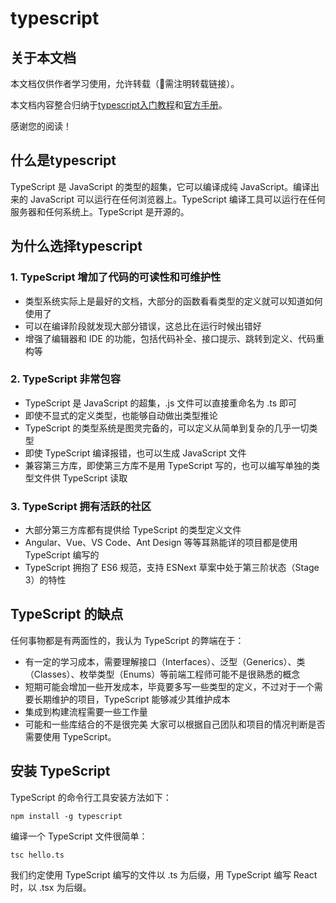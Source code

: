 # typescript
<ClientOnly><click></click></ClientOnly>

## 关于本文档
本文档仅供作者学习使用，允许转载（需注明转载链接）。  

本文档内容整合归纳于[typescript入门教程](https://ts.xcatliu.com/introduction/what-is-typescript.html)和[官方手册](http://www.tslang.cn/docs/handbook/basic-types.html)。

感谢您的阅读！

## 什么是typescript
TypeScript 是 JavaScript 的类型的超集，它可以编译成纯 JavaScript。编译出来的 JavaScript 可以运行在任何浏览器上。TypeScript 编译工具可以运行在任何服务器和任何系统上。TypeScript 是开源的。

## 为什么选择typescript

### 1. TypeScript 增加了代码的可读性和可维护性
- 类型系统实际上是最好的文档，大部分的函数看看类型的定义就可以知道如何使用了
- 可以在编译阶段就发现大部分错误，这总比在运行时候出错好
- 增强了编辑器和 IDE 的功能，包括代码补全、接口提示、跳转到定义、代码重构等

### 2. TypeScript 非常包容
- TypeScript 是 JavaScript 的超集，.js 文件可以直接重命名为 .ts 即可
- 即使不显式的定义类型，也能够自动做出类型推论
- TypeScript 的类型系统是图灵完备的，可以定义从简单到复杂的几乎一切类型
- 即使 TypeScript 编译报错，也可以生成 JavaScript 文件
- 兼容第三方库，即使第三方库不是用 TypeScript 写的，也可以编写单独的类型文件供 TypeScript 读取

### 3. TypeScript 拥有活跃的社区
- 大部分第三方库都有提供给 TypeScript 的类型定义文件
- Angular、Vue、VS Code、Ant Design 等等耳熟能详的项目都是使用 TypeScript 编写的
- TypeScript 拥抱了 ES6 规范，支持 ESNext 草案中处于第三阶状态（Stage 3）的特性

## TypeScript 的缺点
任何事物都是有两面性的，我认为 TypeScript 的弊端在于：

- 有一定的学习成本，需要理解接口（Interfaces）、泛型（Generics）、类（Classes）、枚举类型（Enums）等前端工程师可能不是很熟悉的概念
- 短期可能会增加一些开发成本，毕竟要多写一些类型的定义，不过对于一个需要长期维护的项目，TypeScript 能够减少其维护成本
- 集成到构建流程需要一些工作量
- 可能和一些库结合的不是很完美
大家可以根据自己团队和项目的情况判断是否需要使用 TypeScript。

## 安装 TypeScript
TypeScript 的命令行工具安装方法如下：
```
npm install -g typescript
```
编译一个 TypeScript 文件很简单：
```
tsc hello.ts
```
我们约定使用 TypeScript 编写的文件以 .ts 为后缀，用 TypeScript 编写 React 时，以 .tsx 为后缀。